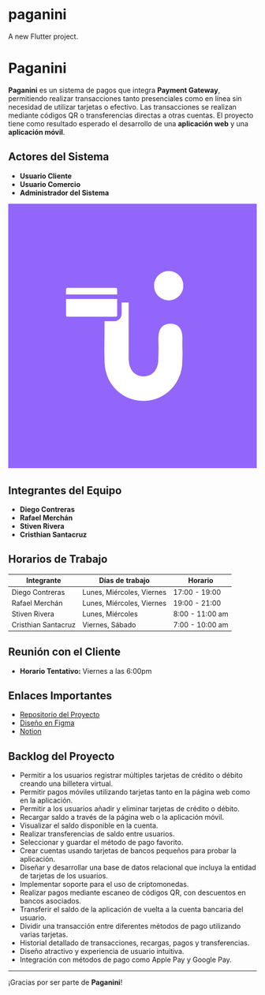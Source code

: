 # paganini

A new Flutter project.

# Paganini

**Paganini** es un sistema de pagos que integra **Payment Gateway**, permitiendo realizar transacciones tanto presenciales como en línea sin necesidad de utilizar tarjetas o efectivo. Las transacciones se realizan mediante códigos QR o transferencias directas a otras cuentas. El proyecto tiene como resultado esperado el desarrollo de una **aplicación web** y una **aplicación móvil**.

## Actores del Sistema

- **Usuario Cliente**
- **Usuario Comercio** 
- **Administrador del Sistema** 

![Diagrama del Sistema](/assets/image/paganini_icono.png)

## Integrantes del Equipo

- **Diego Contreras**
- **Rafael Merchán**
- **Stiven Rivera**
- **Cristhian Santacruz**

## Horarios de Trabajo

| Integrante           | Días de trabajo              | Horario               |
|----------------------|------------------------------|-----------------------|
| Diego Contreras      | Lunes, Miércoles, Viernes    | 17:00 - 19:00         |
| Rafael Merchán       | Lunes, Miércoles, Viernes    | 19:00 - 21:00         |
| Stiven Rivera        | Lunes, Miércoles             | 8:00 - 11:00 am       |
| Cristhian Santacruz  | Viernes, Sábado              | 7:00 - 10:00 am       |

## Reunión con el Cliente

- **Horario Tentativo:** Viernes a las 6:00pm

## Enlaces Importantes

- [Repositorio del Proyecto](https://github.com/ItsDiegoTBG/PAGANINIGROU)
- [Diseño en Figma](https://www.figma.com/design/HPmkTYI7NAjY4HPvg3uvL7/Paganini-Mobile?node-id=0-1&node-type=canvas&t=GlMAV0dP4uLtuYOk-0)
- [Notion](https://www.notion.so/PAGANINI-MOBILE-SCRUM-e4c4c8c83c2144a7886ab36b70e31421)

## Backlog del Proyecto

- Permitir a los usuarios registrar múltiples tarjetas de crédito o débito creando una billetera virtual.
- Permitir pagos móviles utilizando tarjetas tanto en la página web como en la aplicación.
- Permitir a los usuarios añadir y eliminar tarjetas de crédito o débito.
- Recargar saldo a través de la página web o la aplicación móvil.
- Visualizar el saldo disponible en la cuenta.
- Realizar transferencias de saldo entre usuarios.
- Seleccionar y guardar el método de pago favorito.
- Crear cuentas usando tarjetas de bancos pequeños para probar la aplicación.
- Diseñar y desarrollar una base de datos relacional que incluya la entidad de tarjetas de los usuarios.
- Implementar soporte para el uso de criptomonedas.
- Realizar pagos mediante escaneo de códigos QR, con descuentos en bancos asociados.
- Transferir el saldo de la aplicación de vuelta a la cuenta bancaria del usuario.
- Dividir una transacción entre diferentes métodos de pago utilizando varias tarjetas.
- Historial detallado de transacciones, recargas, pagos y transferencias.
- Diseño atractivo y experiencia de usuario intuitiva.
- Integración con métodos de pago como Apple Pay y Google Pay.

---

¡Gracias por ser parte de **Paganini**!
